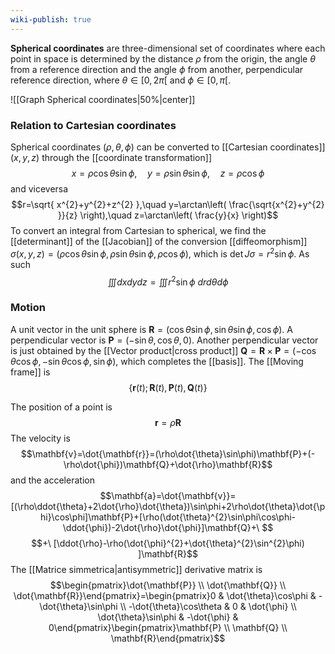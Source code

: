 ```yaml
---
wiki-publish: true
---
```

**Spherical coordinates** are three-dimensional set of coordinates where each point in space is determined by the distance $\rho$ from the origin, the angle $\theta$ from a reference direction and the angle $\phi$ from another, perpendicular reference direction, where $\theta\in[0,2\pi[$ and $\phi\in[0,\pi[$.

![[Graph Spherical coordinates|50%|center]]

### Relation to Cartesian coordinates
Spherical coordinates $(\rho,\theta,\phi)$ can be converted to [[Cartesian coordinates]] $(x,y,z)$ through the [[coordinate transformation]]
$$x=\rho\cos\theta\sin\phi, \quad y=\rho\sin\theta\sin\phi, \quad z=\rho\cos\phi$$
and viceversa
$$r=\sqrt{ x^{2}+y^{2}+z^{2} },\quad y=\arctan\left( \frac{\sqrt{x^{2}+y^{2} }}{z} \right),\quad z=\arctan\left( \frac{y}{x} \right)$$
To convert an integral from Cartesian to spherical, we find the [[determinant]] of the [[Jacobian]] of the conversion [[diffeomorphism]] $\sigma(x,y,z)=(\rho\cos\theta\sin\phi,\rho\sin\theta\sin\phi,\rho\cos\phi)$, which is $\det J\sigma=r^{2}\sin \phi$. As such
$$\iiint dxdydz=\iiint r^{2}\sin \phi\ drd\theta d\phi$$
### Motion
A unit vector in the unit sphere is $\mathbf{R}=(\cos\theta\sin\phi,\sin\theta\sin\phi,\cos\phi)$. A perpendicular vector is $\mathbf{P}=(-\sin\theta,\cos\theta,0)$. Another perpendicular vector is just obtained by the [[Vector product|cross product]] $\mathbf{Q}=\mathbf{R}\times\mathbf{P}=(-\cos\theta\cos\phi,-\sin\theta\cos\phi,\sin\phi)$, which completes the [[basis]]. The [[Moving frame]] is
$$\{\mathbf{r}(t);\mathbf{R}(t),\mathbf{P}(t),\mathbf{Q}(t)\}$$

The position of a point is
$$\mathbf{r}=\rho\mathbf{R}$$
The velocity is
$$\mathbf{v}=\dot{\mathbf{r}}=(\rho\dot{\theta}\sin\phi)\mathbf{P}+(-\rho\dot{\phi})\mathbf{Q}+\dot{\rho}\mathbf{R}$$
and the acceleration
$$\mathbf{a}=\dot{\mathbf{v}}=[(\rho\ddot{\theta}+2\dot{\rho}\dot{\theta})\sin\phi+2\rho\dot{\theta}\dot{\phi}\cos\phi]\mathbf{P}+[\rho(\dot{\theta}^{2}\sin\phi\cos\phi-\ddot{\phi})-2\dot{\rho}\dot{\phi}]\mathbf{Q}+\ $$
$$+\ [\ddot{\rho}-\rho(\dot{\phi}^{2}+\dot{\theta}^{2}\sin^{2}\phi)
]\mathbf{R}$$
The [[Matrice simmetrica|antisymmetric]] derivative matrix is
$$\begin{pmatrix}\dot{\mathbf{P}} \\ \dot{\mathbf{Q}} \\ \dot{\mathbf{R}}\end{pmatrix}=\begin{pmatrix}0 & \dot{\theta}\cos\phi & -\dot{\theta}\sin\phi \\ -\dot{\theta}\cos\theta & 0 & \dot{\phi} \\ \dot{\theta}\sin\phi & -\dot{\phi} & 0\end{pmatrix}\begin{pmatrix}\mathbf{P} \\ \mathbf{Q} \\ \mathbf{R}\end{pmatrix}$$
